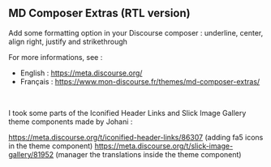 ## MD Composer Extras (RTL version)

Add some formatting option in your Discourse composer : underline, center, align right, justify and strikethrough

For more informations, see : 

- English : https://meta.discourse.org/
- Français : https://www.mon-discourse.fr/themes/md-composer-extras/

<br>

I took some parts of the Iconified Header Links and Slick Image Gallery theme components made by Johani : 

https://meta.discourse.org/t/iconified-header-links/86307 (adding fa5 icons in the theme component)
https://meta.discourse.org/t/slick-image-gallery/81952 (manager the translations inside the theme component)
